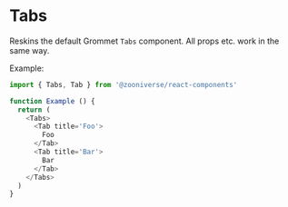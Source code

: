 # Tabs

Reskins the default Grommet `Tabs` component. All props etc. work in the same way.

Example:

```js
import { Tabs, Tab } from '@zooniverse/react-components'

function Example () {
  return (
    <Tabs>
      <Tab title='Foo'>
        Foo
      </Tab>
      <Tab title='Bar'>
        Bar
      </Tab>
    </Tabs>
  )
}

```
